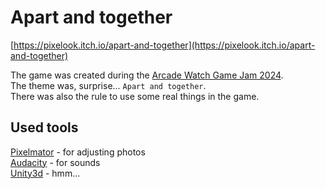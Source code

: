 # Apart and together

[https://pixelook.itch.io/apart-and-together](https://pixelook.itch.io/apart-and-together)

The game was created during the [Arcade Watch Game Jam 2024](https://itch.io/jam/awgj24/rate/3149682).  
The theme was, surprise... `Apart and together`.  
There was also the rule to use some real things in the game.

## Used tools
[Pixelmator](https://www.pixelmator.com) - for adjusting photos  
[Audacity](https://www.audacityteam.org) - for sounds  
[Unity3d](https://unity.com) - hmm...
